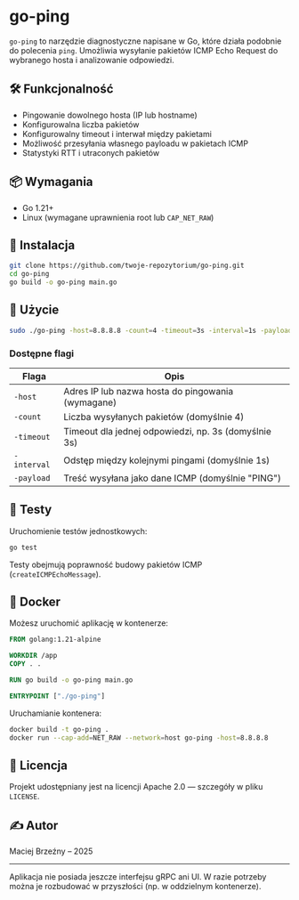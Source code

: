 # go-ping

`go-ping` to narzędzie diagnostyczne napisane w Go, które działa podobnie do polecenia `ping`. Umożliwia wysyłanie pakietów ICMP Echo Request do wybranego hosta i analizowanie odpowiedzi.

## 🛠 Funkcjonalność

- Pingowanie dowolnego hosta (IP lub hostname)
- Konfigurowalna liczba pakietów
- Konfigurowalny timeout i interwał między pakietami
- Możliwość przesyłania własnego payloadu w pakietach ICMP
- Statystyki RTT i utraconych pakietów

## 📦 Wymagania

- Go 1.21+
- Linux (wymagane uprawnienia root lub `CAP_NET_RAW`)

## 🔧 Instalacja

```bash
git clone https://github.com/twoje-repozytorium/go-ping.git
cd go-ping
go build -o go-ping main.go
```

## 🚀 Użycie

```bash
sudo ./go-ping -host=8.8.8.8 -count=4 -timeout=3s -interval=1s -payload="PING"
```

### Dostępne flagi

| Flaga    | Opis                                                              |
|----------|-------------------------------------------------------------------|
| `-host`  | Adres IP lub nazwa hosta do pingowania (wymagane)                 |
| `-count` | Liczba wysyłanych pakietów (domyślnie 4)                           |
| `-timeout` | Timeout dla jednej odpowiedzi, np. 3s (domyślnie 3s)             |
| `-interval` | Odstęp między kolejnymi pingami (domyślnie 1s)                 |
| `-payload`  | Treść wysyłana jako dane ICMP (domyślnie "PING")               |

## 🧪 Testy

Uruchomienie testów jednostkowych:

```bash
go test
```

Testy obejmują poprawność budowy pakietów ICMP (`createICMPEchoMessage`).

## 🐳 Docker

Możesz uruchomić aplikację w kontenerze:

```dockerfile
FROM golang:1.21-alpine

WORKDIR /app
COPY . .

RUN go build -o go-ping main.go

ENTRYPOINT ["./go-ping"]
```

Uruchamianie kontenera:

```bash
docker build -t go-ping .
docker run --cap-add=NET_RAW --network=host go-ping -host=8.8.8.8
```

## 📄 Licencja

Projekt udostępniany jest na licencji Apache 2.0 — szczegóły w pliku `LICENSE`.

## ✍️ Autor

Maciej Brzeźny – 2025

---

Aplikacja nie posiada jeszcze interfejsu gRPC ani UI. W razie potrzeby można je rozbudować w przyszłości (np. w oddzielnym kontenerze).
